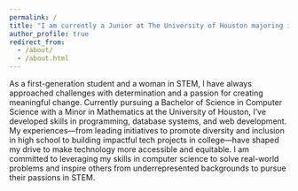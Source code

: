 ```yaml
---
permalink: /
title: "I am currently a Junior at The University of Houston majoring in Computer Science and minoring in Mathematics!"
author_profile: true
redirect_from: 
  - /about/
  - /about.html
---
```


As a first-generation student and a woman in STEM, I have always approached challenges with determination and a passion for creating meaningful change. Currently pursuing a Bachelor of Science in Computer Science with a Minor in Mathematics at the University of Houston, I’ve developed skills in programming, database systems, and web development. My experiences—from leading initiatives to promote diversity and inclusion in high school to building impactful tech projects in college—have shaped my drive to make technology more accessible and equitable. I am committed to leveraging my skills in computer science to solve real-world problems and inspire others from underrepresented backgrounds to pursue their passions in STEM.
